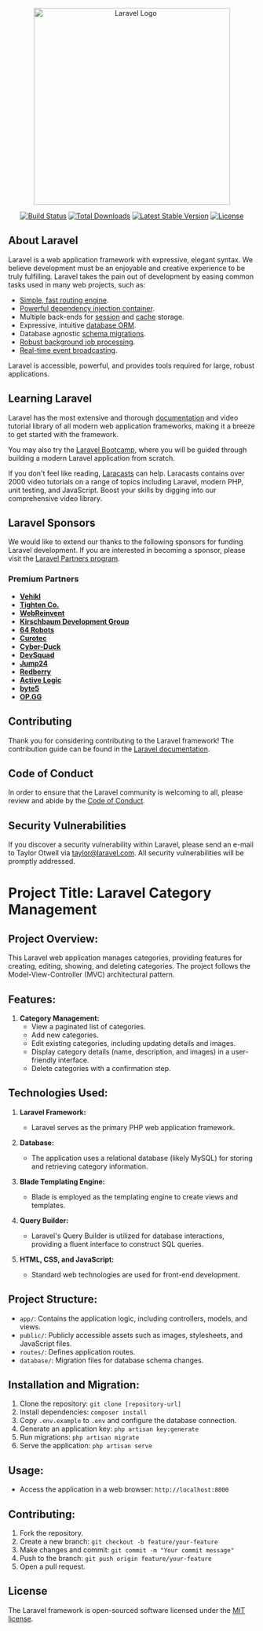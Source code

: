 <p align="center"><a href="https://laravel.com" target="_blank"><img src="https://raw.githubusercontent.com/laravel/art/master/logo-lockup/5%20SVG/2%20CMYK/1%20Full%20Color/laravel-logolockup-cmyk-red.svg" width="400" alt="Laravel Logo"></a></p>

<p align="center">
<a href="https://github.com/laravel/framework/actions"><img src="https://github.com/laravel/framework/workflows/tests/badge.svg" alt="Build Status"></a>
<a href="https://packagist.org/packages/laravel/framework"><img src="https://img.shields.io/packagist/dt/laravel/framework" alt="Total Downloads"></a>
<a href="https://packagist.org/packages/laravel/framework"><img src="https://img.shields.io/packagist/v/laravel/framework" alt="Latest Stable Version"></a>
<a href="https://packagist.org/packages/laravel/framework"><img src="https://img.shields.io/packagist/l/laravel/framework" alt="License"></a>
</p>

## About Laravel

Laravel is a web application framework with expressive, elegant syntax. We believe development must be an enjoyable and creative experience to be truly fulfilling. Laravel takes the pain out of development by easing common tasks used in many web projects, such as:

- [Simple, fast routing engine](https://laravel.com/docs/routing).
- [Powerful dependency injection container](https://laravel.com/docs/container).
- Multiple back-ends for [session](https://laravel.com/docs/session) and [cache](https://laravel.com/docs/cache) storage.
- Expressive, intuitive [database ORM](https://laravel.com/docs/eloquent).
- Database agnostic [schema migrations](https://laravel.com/docs/migrations).
- [Robust background job processing](https://laravel.com/docs/queues).
- [Real-time event broadcasting](https://laravel.com/docs/broadcasting).

Laravel is accessible, powerful, and provides tools required for large, robust applications.

## Learning Laravel

Laravel has the most extensive and thorough [documentation](https://laravel.com/docs) and video tutorial library of all modern web application frameworks, making it a breeze to get started with the framework.

You may also try the [Laravel Bootcamp](https://bootcamp.laravel.com), where you will be guided through building a modern Laravel application from scratch.

If you don't feel like reading, [Laracasts](https://laracasts.com) can help. Laracasts contains over 2000 video tutorials on a range of topics including Laravel, modern PHP, unit testing, and JavaScript. Boost your skills by digging into our comprehensive video library.

## Laravel Sponsors

We would like to extend our thanks to the following sponsors for funding Laravel development. If you are interested in becoming a sponsor, please visit the [Laravel Partners program](https://partners.laravel.com).

### Premium Partners

- **[Vehikl](https://vehikl.com/)**
- **[Tighten Co.](https://tighten.co)**
- **[WebReinvent](https://webreinvent.com/)**
- **[Kirschbaum Development Group](https://kirschbaumdevelopment.com)**
- **[64 Robots](https://64robots.com)**
- **[Curotec](https://www.curotec.com/services/technologies/laravel/)**
- **[Cyber-Duck](https://cyber-duck.co.uk)**
- **[DevSquad](https://devsquad.com/hire-laravel-developers)**
- **[Jump24](https://jump24.co.uk)**
- **[Redberry](https://redberry.international/laravel/)**
- **[Active Logic](https://activelogic.com)**
- **[byte5](https://byte5.de)**
- **[OP.GG](https://op.gg)**

## Contributing

Thank you for considering contributing to the Laravel framework! The contribution guide can be found in the [Laravel documentation](https://laravel.com/docs/contributions).

## Code of Conduct

In order to ensure that the Laravel community is welcoming to all, please review and abide by the [Code of Conduct](https://laravel.com/docs/contributions#code-of-conduct).

## Security Vulnerabilities

If you discover a security vulnerability within Laravel, please send an e-mail to Taylor Otwell via [taylor@laravel.com](mailto:taylor@laravel.com). All security vulnerabilities will be promptly addressed.

# Project Title: Laravel Category Management

## Project Overview:

This Laravel web application manages categories, providing features for creating, editing, showing, and deleting categories. The project follows the Model-View-Controller (MVC) architectural pattern.

## Features:

1. **Category Management:**
   - View a paginated list of categories.
   - Add new categories.
   - Edit existing categories, including updating details and images.
   - Display category details (name, description, and images) in a user-friendly interface.
   - Delete categories with a confirmation step.

## Technologies Used:

1. **Laravel Framework:**
   - Laravel serves as the primary PHP web application framework.

2. **Database:**
   - The application uses a relational database (likely MySQL) for storing and retrieving category information.

3. **Blade Templating Engine:**
   - Blade is employed as the templating engine to create views and templates.

4. **Query Builder:**
   - Laravel's Query Builder is utilized for database interactions, providing a fluent interface to construct SQL queries.

5. **HTML, CSS, and JavaScript:**
   - Standard web technologies are used for front-end development.

## Project Structure:

- `app/`: Contains the application logic, including controllers, models, and views.
- `public/`: Publicly accessible assets such as images, stylesheets, and JavaScript files.
- `routes/`: Defines application routes.
- `database/`: Migration files for database schema changes.

## Installation and Migration:

1. Clone the repository: `git clone [repository-url]`
2. Install dependencies: `composer install`
3. Copy `.env.example` to `.env` and configure the database connection.
4. Generate an application key: `php artisan key:generate`
5. Run migrations: `php artisan migrate`
6. Serve the application: `php artisan serve`

## Usage:

- Access the application in a web browser: `http://localhost:8000`

## Contributing:

1. Fork the repository.
2. Create a new branch: `git checkout -b feature/your-feature`
3. Make changes and commit: `git commit -m "Your commit message"`
4. Push to the branch: `git push origin feature/your-feature`
5. Open a pull request.


## License

The Laravel framework is open-sourced software licensed under the [MIT license](https://opensource.org/licenses/MIT).
